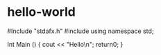 # hello-world

#Include "stdafx.h"
#include <iostream>
using namespace std;

Int Main ()
{
cout << "Hello\n";
return0;
}
